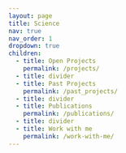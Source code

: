 ```yaml
---
layout: page
title: Science
nav: true
nav_order: 1
dropdown: true
children:
  - title: Open Projects
    permalink: /projects/
  - title: divider
  - title: Past Projects
    permalink: /past_projects/
  - title: divider
  - title: Publications
    permalink: /publications/
  - title: divider
  - title: Work with me
    permalink: /work-with-me/
---
```

